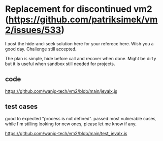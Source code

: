 

# Replacement for discontinued vm2 (https://github.com/patriksimek/vm2/issues/533)

I post the hide-and-seek solution here for your referece here.  Wish you a good day. Challenge still accepted.

The plan is simple, hide before call and recover when done.  Might be dirty but it is useful when sandbox still needed for projects.

## code

https://github.com/wanjo-tech/vm2/blob/main/jevalx.js

## test cases

good to expected "process is not defined".  passed most vulnerable cases, while I'm stilling looking for new ones, please let me know if any.

https://github.com/wanjo-tech/vm2/blob/main/test_jevalx.js
